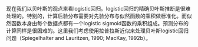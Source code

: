 现在我们以贝叶斯的观点来看logistic回归。logistic回归的精确贝叶斯推断是很难处理的。特别的，计算后验分布需要对先验分布与似然函数的乘积做标准化。而似然函数本身由每个数据点都有一个logistic sigmoid函数的乘积组成。预测分布的计算同样是很困难的。这里我们考虑使用拉普拉斯近似来处理贝叶斯logistic回归问题（Spiegelhalter and Lauritzen, 1990; MacKay, 1992b）。    



